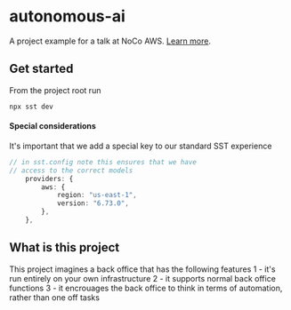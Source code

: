 # autonomous-ai

A project example for a talk at NoCo AWS. [Learn more](https://sst.dev/).

## Get started

From the project root run

`npx sst dev`

#### Special considerations

It's important that we add a special key to our standard SST experience

```ts
// in sst.config note this ensures that we have
// access to the correct models
    providers: {
        aws: {
            region: "us-east-1",
            version: "6.73.0",
        },
    },
```

## What is this project

This project imagines a back office that has the following features
1 - it's run entirely on your own infrastructure
2 - it supports normal back office functions
3 - it encrouages the back office to think in terms of automation, rather than one off tasks
